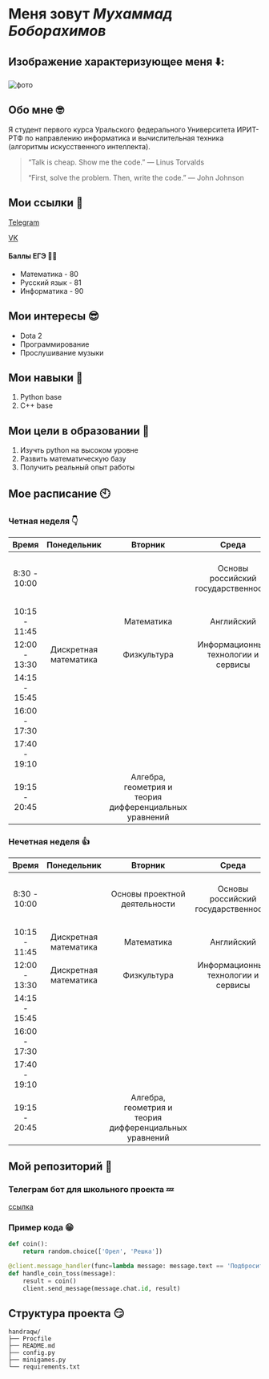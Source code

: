 # Меня зовут _Мухаммад Боборахимов_

## Изображение характеризующее меня ⬇️:
![фото](https://img-webcalypt.ru/img/thumb/lg/images/meme-templates/5P5rCX2iXRZA6QYj2dmeWd2qMi2akxHA.jpeg.jpg)

## Обо мне 🤓
Я студент первого курса Уральского федерального Университета ИРИТ-РТФ по направлению информатика и вычислительная техника (алгоритмы искусственного интеллекта).
> “Talk is cheap. Show me the code.” — Linus Torvalds
> 
>  “First, solve the problem. Then, write the code.” — John Johnson

## Мои ссылки :pig:
[Telegram](https://t.me/handraqw)  

[VK](https://vk.com/handraqw)

#### Баллы ЕГЭ 👨‍🦲
- Математика - 80
- Русский язык - 81
- Информатика - 90


## Мои интересы 😎
- Dota 2
- Программирование
- Прослушивание музыки

## Мои навыки 🥺
1. Python base
2. C++ base

## Мои цели в образовании 🚀
1. Изучть python на высоком уровне
2. Развить математическую базу
3. Получить реальный опыт работы

## Мое расписание 🕙
### Четная неделя :point_down:
|Время       |Понедельник             |Вторник | Среда | Четверг| Пятница | Суббота | 
|:----------:|:----------------------:|:---:|:---:|:---:|:---:|:---:|
|8:30 - 10:00 |                     |                              |  Основы российский государственности          |     Анализ данных и искусственный интеллект       |   Алгебра, геометрия и теория дифференциальных уравнений   |       Математика     |
|10:15 - 11:45|                     |Математика                                                 |             Английский                  |                          |                                                            |             Математика        | 
|12:00 - 13:30|Дискретная математика|Физкультура                                           |         Информационные технологии и сервисы         |        Физкультура              |                        |                |
|14:15 - 15:45|                     |                                                      || Программирование|||
|16:00 - 17:30|                     |                                                      |                                                              |   Программирование          |                         |                  |
|17:40 - 19:10|                     |                                                      |                                                         |           |                    |                  |
|19:15 - 20:45|                     |Алгебра, геометрия и теория дифференциальных уравнений|                                                         |                |                         |                  |


### Нечетная неделя :thumbsup:
|Время|Понедельник|Вторник | Среда | Четверг| Пятница | Суббота | 
|:---:|:---:|:---:|:---:|:---:|:---:|:---:|
|8:30 - 10:00|     |     Основы проектной деятельности     |  Основы российский государственности          |     Анализ данных и искусственный интеллект       |         Алгебра, геометрия и теория дифференциальных уравнений   |       Математика     |
|10:15 - 11:45|      Дискретная математика  |      Математика           |             Английский                  |                                                    |                                                            |             Математика        | 
|12:00 - 13:30|    Дискретная математика     |   Физкультура            |         Информационные технологии и сервисы         |        Физкультура              |                        |                |
|14:15 - 15:45|||| Программирование|||
|16:00 - 17:30|||                                                         |   Программирование          |                         |                  |
|17:40 - 19:10|                                |                       |                                                         |           |        Информационные технологии и сервисы                 |                  |
|19:15 - 20:45|                                |           Алгебра, геометрия и теория дифференциальных уравнений            |                                                         |         Анализ данных и искусственный интеллект         |                         |                  |



## Мой репозиторий 🤖
### Телеграм бот для школьного проекта :zzz:
[ссылка](https://github.com/handraqw/handraqw_minigames_bot)

### Пример кода :grin:
```python
def coin():
    return random.choice(['Орел', 'Решка'])

@client.message_handler(func=lambda message: message.text == 'Подбросить монетку')
def handle_coin_toss(message):
    result = coin()
    client.send_message(message.chat.id, result)
```

## Структура проекта :smirk:
```
handraqw/
├── Procfile
├── README.md
├── config.py
├── minigames.py
└── requirements.txt
```
